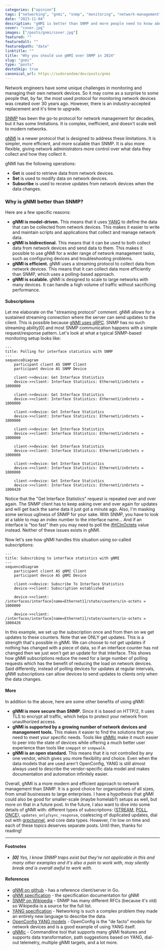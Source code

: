 ```yaml
---
categories: ["opinion"]
tags: ["networking", "gnmi", "snmp", "monitoring", "network-management", "open-source", "grpc"]
date: "2023-11-04"
description: "gNMI is better than SNMP and more people need to know about it."
cover: "cover.jpg"
images: ["/posts/gnmi/cover.jpg"]
featured: ""
featuredalt: ""
featuredpath: "date"
linktitle: ""
title: "Why you should use gNMI over SNMP in 2024"
slug: "gnmi"
type: "posts"
devtoSkip: true
canonical_url: https://sudorandom/dev/posts/gnmi
---
```


Network engineers have some unique challenges in monitoring and managing their own network devices. So it may come as a surprise to some people that, by far, the most used protocol for monitoring network devices was created over 30 years ago. However, there is an industry-accepted replacement and it's time to upgrade.

[SNMP](https://en.wikipedia.org/wiki/Simple_Network_Management_Protocol) has been the go-to protocol for network management for decades, but it has some limitations. It is complex, inefficient, and doesn't scale well to modern networks.

[gNMI](https://github.com/openconfig/reference/blob/master/rpc/gnmi/gnmi-specification.md) is a newer protocol that is designed to address these limitations. It is simpler, more efficient, and more scalable than SNMP. It is also more flexible, giving network administrators more control over what data they collect and how they collect it.

gNMI has the following operations:
- **Get** is used to retrieve data from network devices.
- **Set** is used to modify data on network devices.
- **Subscribe** is used to receive updates from network devices when the data changes.

### Why is gNMI better than SNMP?

Here are a few specific reasons:

- **gNMI is model-driven.** This means that it uses [YANG](https://datatracker.ietf.org/doc/html/rfc6020) to define the data that can be collected from network devices. This makes it easier to write and maintain scripts and applications that collect and manage network data.
- **gNMI is bidirectional.** This means that it can be used to both collect data from network devices and send data to them. This makes it possible to use gNMI for a wider range of network management tasks, such as configuring devices and troubleshooting problems.
- **gNMI is efficient.** gNMI uses a streaming protocol to collect data from network devices. This means that it can collect data more efficiently than SNMP, which uses a polling-based approach.
- **gNMI is scalable.** gNMI is designed to scale to large networks with many devices. It can handle a high volume of traffic without sacrificing performance.

#### Subscriptions
Let me elaborate on the "streaming protocol" comment. gNMI allows for a sustained streaming connection where the server can send updates to the client. This is possible because [gNMI uses gRPC](https://grpc.io/docs/what-is-grpc/core-concepts/#server-streaming-rpc). SNMP has no such streaming ability[0] and most SNMP communication happens with a simple request/response pattern. Let's look at what a typical SNMP-based monitoring setup looks like:

```mermaid
---
title: Polling for interface statistics with SNMP
---
sequenceDiagram
    participant client AS SNMP Client
    participant device AS SNMP Device

    client->>device: Get Interface Statistics
    device->>client: Interface Statistics: Ethernet1/inOctets = 1000000

    client->>device: Get Interface Statistics
    device->>client: Interface Statistics: Ethernet1/inOctets = 1000000

    client->>device: Get Interface Statistics
    device->>client: Interface Statistics: Ethernet1/inOctets = 1000000

    client->>device: Get Interface Statistics
    device->>client: Interface Statistics: Ethernet1/inOctets = 1000000

    client->>device: Get Interface Statistics
    device->>client: Interface Statistics: Ethernet1/inOctets = 1000000

    client->>device: Get Interface Statistics
    device->>client: Interface Statistics: Ethernet1/inOctets = 1000000

    client->>device: Get Interface Statistics
    device->>client: Interface Statistics: Ethernet1/inOctets = 1000420
```
Notice that the "Get Interface Statistics" request is repeated over and over again. The SNMP client has to keep asking over and over again for updates and will get back the same data it just got a minute ago. Also, I'm masking some serious ugliness of SNMP for your sake. With SNMP, you have to look at a table to map an index number to the interface name... And if an interface is "too fast" then you may need to poll the [ifHCInOctets](https://datatracker.ietf.org/doc/html/rfc2233#section-3.1.6) value instead. Neither of these issues exists in gNMI.


Now let's see how gNMI handles this situation using so-called subscriptions:
```mermaid
---
title: Subscribing to interface statistics with gNMI
---
sequenceDiagram
    participant client AS gNMI Client
    participant device AS gNMI Device

    client->>device: Subscribe To Interface Statistics
    device->>client: Subscription established

    device->>client: /interfaces/interface[name=Ethernet1]/state/counters/in-octets = 1000000

    device->>client: /interfaces/interface[name=Ethernet1]/state/counters/in-octets = 1000420
```
In this example, we set up the subscription once and from then on we get updates to these counters. Note that we ONLY get updates. This is a strength that's possible in gNMI. We can choose to not get updates if nothing has changed with a piece of data, so if an interface counter has not changed then we just won't get an update for that interface. This shows how gNMI subscriptions reduce the need for a large number of polling requests which has the benefit of reducing the load on network devices. Said differently, instead of polling devices for updates at regular intervals, gNMI subscriptions can allow devices to send updates to clients only when the data changes.

#### More

In addition to the above, here are some other benefits of using gNMI:

- **gNMI is more secure than SNMP.** Since it is based on HTTP/2, it uses TLS to encrypt all traffic, which helps to protect your network from unauthorized access.
- **gNMI is supported by a growing number of network devices and management tools.** This makes it easier to find the solutions that you need to meet your specific needs. Tools like [gNMIc](https://gnmic.openconfig.net/) make it much easier to peer into the state of devices while offering a much better user experience than tools like `snmpget` or `snmpwalk`.
- **gNMI is an open standard.** This means that it is not controlled by any one vendor, which gives you more flexibility and choice. Even when the data models that are used aren't OpenConfig, YANG is still almost always used to describe the vendor-specific data model and makes documentation and automation infinitely easier.

Overall, gNMI is a more modern and efficient approach to network management than SNMP. It is a good choice for organizations of all sizes, from small businesses to large enterprises. I have a hypothesis that gNMI could also be good for smaller-scale (maybe homelab?) setups as well, but more on that in a future post. In the future, I also want to dive into some details of gNMI with: different types of subscriptions: ([STREAM](https://github.com/openconfig/reference/blob/master/rpc/gnmi/gnmi-specification.md#35152-stream-subscriptions), [POLL](https://github.com/openconfig/reference/blob/master/rpc/gnmi/gnmi-specification.md#35153-poll-subscriptions), [ONCE](https://github.com/openconfig/reference/blob/master/rpc/gnmi/gnmi-specification.md#35151-once-subscriptions)), `updates_only`/`sync_response`, coalescing of duplicated updates, dial out with [grpctunnel](https://github.com/openconfig/grpctunnel), and core data types. However, I'm low on time and each of these topics deserves separate posts. Until then, thanks for reading!

----

#### Footnotes
- ***[0]** Yes, I know SNMP traps exist but they're not applicable in this and many other examples and it's also a pain to work with, may silently break and is overall awful to work with.*

#### References
- [gNMI on github](https://github.com/openconfig/gnmi) - has a reference client/server in Go.
- [gNMI specification](https://github.com/openconfig/reference/blob/master/rpc/gnmi/gnmi-specification.md) - the specification documentation for gNMI
- [SNMP on Wikipedia](https://en.wikipedia.org/wiki/Simple_Network_Management_Protocol) - SNMP has many different RFCs (because it's old) so Wikipedia is a source for the full list.
- [YANG specification](https://datatracker.ietf.org/doc/html/rfc6020) - Networking is such a complex problem they made an entirely new language to describe the data.
- [OpenConfig YANG models](https://www.openconfig.net/projects/models/) - OpenConfig is the "de facto" models for network devices and is a good example of using YANG itself.
- [gNMIc](https://gnmic.openconfig.net/) - Commandline tool that supports many gNMI features and supports data transformation, path suggestions based on YANG, dial-out telemetry, multiple gNMI targets, and a lot more.
